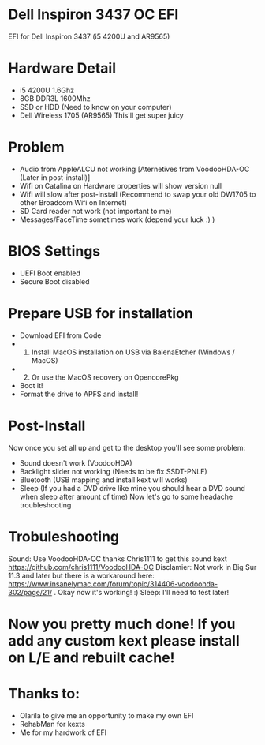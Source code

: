 # Dell Inspiron 3437 OC EFI 
EFI for Dell Inspiron 3437 (i5 4200U and AR9565)
# Hardware Detail
- i5 4200U 1.6Ghz
- 8GB DDR3L 1600Mhz
- SSD or HDD (Need to know on your computer)
- Dell Wireless 1705 (AR9565) This'll get super juicy
# Problem
- Audio from AppleALCU not working [Aternetives from VoodooHDA-OC (Later in post-install)]
- Wifi on Catalina on Hardware properties will show version null
- Wifi will slow after post-install (Recommend to swap your old DW1705 to other Broadcom Wifi on Internet)
- SD Card reader not work (not important to me)
- Messages/FaceTime sometimes work (depend your luck :) )
# BIOS Settings
- UEFI Boot enabled
- Secure Boot disabled
# Prepare USB for installation
- Download EFI from Code
- 1. Install MacOS installation on USB via BalenaEtcher (Windows / MacOS)
- 2. Or use the MacOS recovery on OpencorePkg
- Boot it!
- Format the drive to APFS and install!
# Post-Install
Now once you set all up and get to the desktop you'll see some problem:
- Sound doesn't work (VoodooHDA)
- Backlight slider not working (Needs to be fix SSDT-PNLF)
- Bluetooth (USB mapping and install kext will works)
- Sleep (If you had a DVD drive like mine you should hear a DVD sound when sleep after amount of time)
Now let's go to some headache troubleshooting
# Trobuleshooting
Sound:
Use VoodooHDA-OC thanks Chris1111 to get this sound kext
https://github.com/chris1111/VoodooHDA-OC
Disclamier: Not work in Big Sur 11.3 and later but there is a workaround here:
https://www.insanelymac.com/forum/topic/314406-voodoohda-302/page/21/
. Okay now it's working! :)
Sleep:
I'll need to test later!
# Now you pretty much done! If you add any custom kext please install on L/E and rebuilt cache!
# Thanks to:
- Olarila to give me an opportunity to make my own EFI
- RehabMan for kexts
- Me for my hardwork of EFI
